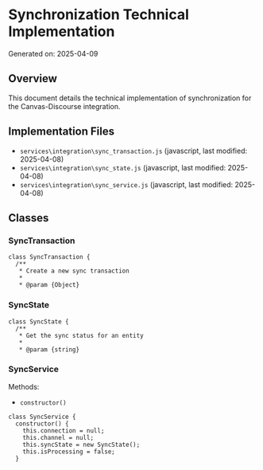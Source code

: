 # Synchronization Technical Implementation

Generated on: 2025-04-09

## Overview

This document details the technical implementation of synchronization for the Canvas-Discourse integration.

## Implementation Files

- `services\integration\sync_transaction.js` (javascript, last modified: 2025-04-08)
- `services\integration\sync_state.js` (javascript, last modified: 2025-04-08)
- `services\integration\sync_service.js` (javascript, last modified: 2025-04-08)

## Classes

### SyncTransaction

```undefined
class SyncTransaction {
  /**
   * Create a new sync transaction
   * 
   * @param {Object}
```

### SyncState

```undefined
class SyncState {
  /**
   * Get the sync status for an entity
   * 
   * @param {string}
```

### SyncService

Methods:

- `constructor()`

```undefined
class SyncService {
  constructor() {
    this.connection = null;
    this.channel = null;
    this.syncState = new SyncState();
    this.isProcessing = false;
  }
```

